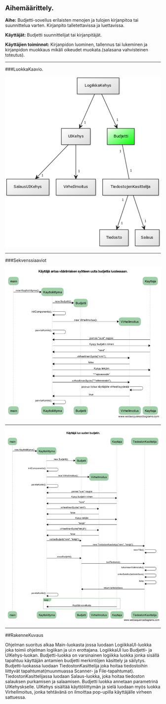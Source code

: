 ## Aihemäärittely.

**Aihe:** Budjetti-sovellus erilaisten menojen ja tulojen kirjanpitoa tai suunnittelua varten. Kirjanpito talletettavissa ja luettavissa. 

**Käyttäjät:** Budjetti suunnittelijat tai kirjanpitäjät.

**Käyttäjien toiminnot:** Kirjanpidon luominen, tallennus tai lukeminen ja kirjanpidon muokkaus mikäli oikeudet muokata.(salasana vahvisteinen toteutus).

---

###LuokkaKaavio.

![Luokka kaavio](/dokumentaatio/budjetointisovellus.png)

---

###Sekvenssiaaviot

![Sekvenssi Kaavio1](/dokumentaatio/sekvenssikaavio1.png)

---

![Sekvenssi Kaavio2](/dokumentaatio/sekvenssikaavio2.png)

---

##RakenneKuvaus

Ohjelman suoritus alkaa Main-luokasta jossa luodaan LogiikkaUI-luokka joka toimii ohjelman logiikan ja ui:n erottajana. LogiikkaUI luo Budjetti- ja UIKehys-luokan. Budjetti-luokka on varsinainen logiikka luokka jonka sisällä tapahtuu käyttäjän antamien budjetti merkintöjen käsittely ja säilytys. Budjetti-luokassa luodaan TiedostonKasittelija joka hoitaa tiedostoihin liittyvät tapahtumat(muunmuassa Scanner- ja File-tapahtumat). TiedostonKasittelijassa luodaan Salaus-luokka, joka hoitaa tiedoston salauksen purkamisen ja salaamisen. Budjetti luokka annetaan parametrinä UIKehyskselle. UIKehys sisältää käyttöliittymän ja sielä luodaan myös luokka VirheIlmoitus, jonka tehtävänä on ilmoittaa pop-upilla käyttäjälle virheen sattuessa. 

